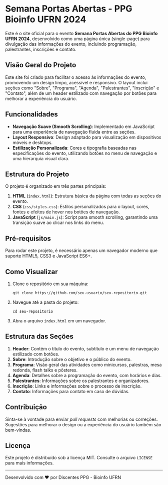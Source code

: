 # Semana Portas Abertas - PPG Bioinfo UFRN 2024

Este é o site oficial para o evento **Semana Portas Abertas do PPG Bioinfo UFRN 2024**, desenvolvido como uma página única (single-page) para divulgação das informações do evento, incluindo programação, palestrantes, inscrições e contato.

## Visão Geral do Projeto

Este site foi criado para facilitar o acesso às informações do evento, promovendo um design limpo, acessível e responsivo. O layout inclui seções como "Sobre", "Programa", "Agenda", "Palestrantes", "Inscrição" e "Contato", além de um header estilizado com navegação por botões para melhorar a experiência do usuário.

## Funcionalidades

- **Navegação Suave (Smooth Scrolling)**: Implementado em JavaScript para uma experiência de navegação fluida entre as seções.
- **Layout Responsivo**: Design adaptado para visualização em dispositivos móveis e desktops.
- **Estilização Personalizada**: Cores e tipografia baseadas nas especificações do evento, utilizando botões no menu de navegação e uma hierarquia visual clara.
  
## Estrutura do Projeto

O projeto é organizado em três partes principais:
1. **HTML** (`index.html`): Estrutura básica da página com todas as seções do evento.
2. **CSS** (`css/styles.css`): Estilos personalizados para o layout, cores, fontes e efeitos de hover nos botões de navegação.
3. **JavaScript** (`js/main.js`): Script para smooth scrolling, garantindo uma transição suave ao clicar nos links do menu.

## Pré-requisitos

Para rodar este projeto, é necessário apenas um navegador moderno que suporte HTML5, CSS3 e JavaScript ES6+.

## Como Visualizar

1. Clone o repositório em sua máquina:
   ```shell
   git clone https://github.com/seu-usuario/seu-repositorio.git
   ```

2. Navegue até a pasta do projeto:
   ```shell
   cd seu-repositorio
   ```

3. Abra o arquivo `index.html` em um navegador.

## Estrutura das Seções

1. **Header**: Contém o título do evento, subtítulo e um menu de navegação estilizado com botões.
2. **Sobre**: Introdução sobre o objetivo e o público do evento.
3. **Programa**: Visão geral das atividades como minicursos, palestras, mesa redonda, flash talks e pôsteres.
4. **Agenda**: Detalhes sobre a programação do evento, com horários e dias.
5. **Palestrantes**: Informações sobre os palestrantes e organizadores.
6. **Inscrição**: Links e informações sobre o processo de inscrição.
7. **Contato**: Informações para contato em caso de dúvidas.


## Contribuição

Sinta-se à vontade para enviar *pull requests* com melhorias ou correções. Sugestões para melhorar o design ou a experiência do usuário também são bem-vindas.

## Licença

Este projeto é distribuído sob a licença MIT. Consulte o arquivo `LICENSE` para mais informações.

---

Desenvolvido com ❤️ por Discentes PPG - Bioinfo UFRN 

